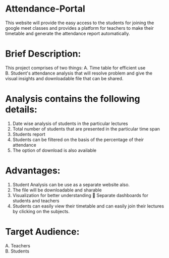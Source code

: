 # Attendance-Portal
This website will provide the easy access to the students for joining the google meet classes and provides a platform for teachers to make their timetable and generate the attendance report automatically.


# Brief Description: 

This project comprises of two things: 
A. Time table for efficient use  
B. Student's attendance analysis that will resolve problem and give the visual insights and downloadable file that can be shared. 


# Analysis contains the following details: 

1. Date wise analysis of students in the particular lectures  
2. Total number of students that are presented in the particular time span 
3. Students report  
4. Students can be filtered on the basis of the percentage of their attendance  
5. The option of download is also available 


# Advantages: 

1. Student Analysis can be use as a separate website also. 
2. The file will be downloadable and sharable 
3.  Visualization for better understanding  Separate dashboards for students and teachers 
4. Students can easily view their timetable and can easily join their lectures by clicking on the subjects. 


# Target Audience:  

A. Teachers  
B. Students 
